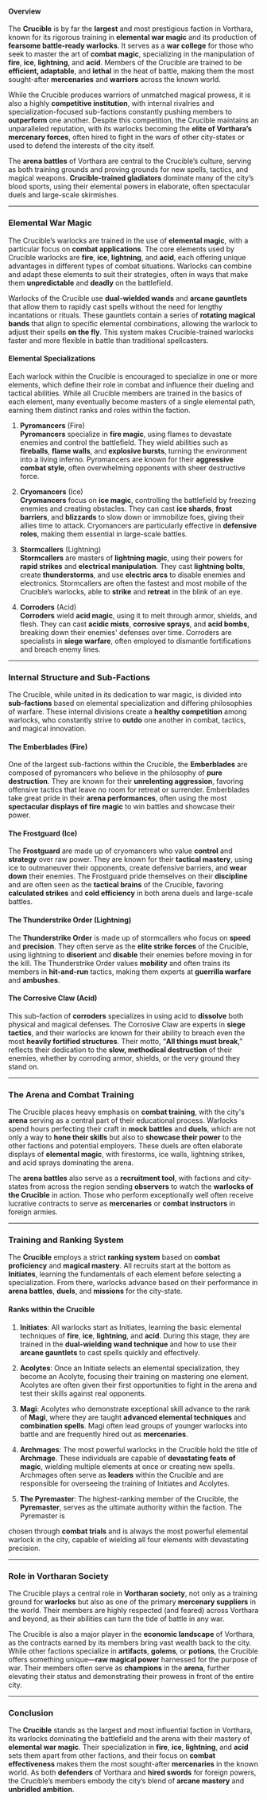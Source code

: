 #### **Overview**
The **Crucible** is by far the **largest** and most prestigious faction in Vorthara, known for its rigorous training in **elemental war magic** and its production of **fearsome battle-ready warlocks**. It serves as a **war college** for those who seek to master the art of **combat magic**, specializing in the manipulation of **fire**, **ice**, **lightning**, and **acid**. Members of the Crucible are trained to be **efficient, adaptable**, and **lethal** in the heat of battle, making them the most sought-after **mercenaries** and **warriors** across the known world.

While the Crucible produces warriors of unmatched magical prowess, it is also a highly **competitive institution**, with internal rivalries and specialization-focused sub-factions constantly pushing members to **outperform** one another. Despite this competition, the Crucible maintains an unparalleled reputation, with its warlocks becoming the **elite of Vorthara’s mercenary forces**, often hired to fight in the wars of other city-states or used to defend the interests of the city itself.

The **arena battles** of Vorthara are central to the Crucible’s culture, serving as both training grounds and proving grounds for new spells, tactics, and magical weapons. **Crucible-trained gladiators** dominate many of the city’s blood sports, using their elemental powers in elaborate, often spectacular duels and large-scale skirmishes.

---

### **Elemental War Magic**

The Crucible’s warlocks are trained in the use of **elemental magic**, with a particular focus on **combat applications**. The core elements used by Crucible warlocks are **fire**, **ice**, **lightning**, and **acid**, each offering unique advantages in different types of combat situations. Warlocks can combine and adapt these elements to suit their strategies, often in ways that make them **unpredictable** and **deadly** on the battlefield.

Warlocks of the Crucible use **dual-wielded wands** and **arcane gauntlets** that allow them to rapidly cast spells without the need for lengthy incantations or rituals. These gauntlets contain a series of **rotating magical bands** that align to specific elemental combinations, allowing the warlock to adjust their spells **on the fly**. This system makes Crucible-trained warlocks faster and more flexible in battle than traditional spellcasters.

#### **Elemental Specializations**

Each warlock within the Crucible is encouraged to specialize in one or more elements, which define their role in combat and influence their dueling and tactical abilities. While all Crucible members are trained in the basics of each element, many eventually become masters of a single elemental path, earning them distinct ranks and roles within the faction.

1. **Pyromancers** (Fire)  
   **Pyromancers** specialize in **fire magic**, using flames to devastate enemies and control the battlefield. They wield abilities such as **fireballs**, **flame walls**, and **explosive bursts**, turning the environment into a living inferno. Pyromancers are known for their **aggressive combat style**, often overwhelming opponents with sheer destructive force.

2. **Cryomancers** (Ice)  
   **Cryomancers** focus on **ice magic**, controlling the battlefield by freezing enemies and creating obstacles. They can cast **ice shards**, **frost barriers**, and **blizzards** to slow down or immobilize foes, giving their allies time to attack. Cryomancers are particularly effective in **defensive roles**, making them essential in large-scale battles.

3. **Stormcallers** (Lightning)  
   **Stormcallers** are masters of **lightning magic**, using their powers for **rapid strikes** and **electrical manipulation**. They cast **lightning bolts**, create **thunderstorms**, and use **electric arcs** to disable enemies and electronics. Stormcallers are often the fastest and most mobile of the Crucible’s warlocks, able to **strike** and **retreat** in the blink of an eye.

4. **Corroders** (Acid)  
   **Corroders** wield **acid magic**, using it to melt through armor, shields, and flesh. They can cast **acidic mists**, **corrosive sprays**, and **acid bombs**, breaking down their enemies' defenses over time. Corroders are specialists in **siege warfare**, often employed to dismantle fortifications and breach enemy lines.

---

### **Internal Structure and Sub-Factions**

The Crucible, while united in its dedication to war magic, is divided into **sub-factions** based on elemental specialization and differing philosophies of warfare. These internal divisions create a **healthy competition** among warlocks, who constantly strive to **outdo** one another in combat, tactics, and magical innovation.

#### **The Emberblades** (Fire)  
One of the largest sub-factions within the Crucible, the **Emberblades** are composed of pyromancers who believe in the philosophy of **pure destruction**. They are known for their **unrelenting aggression**, favoring offensive tactics that leave no room for retreat or surrender. Emberblades take great pride in their **arena performances**, often using the most **spectacular displays of fire magic** to win battles and showcase their power.  

#### **The Frostguard** (Ice)  
The **Frostguard** are made up of cryomancers who value **control** and **strategy** over raw power. They are known for their **tactical mastery**, using ice to outmaneuver their opponents, create defensive barriers, and **wear down** their enemies. The Frostguard pride themselves on their **discipline** and are often seen as the **tactical brains** of the Crucible, favoring **calculated strikes** and **cold efficiency** in both arena duels and large-scale battles.

#### **The Thunderstrike Order** (Lightning)  
The **Thunderstrike Order** is made up of stormcallers who focus on **speed** and **precision**. They often serve as the **elite strike forces** of the Crucible, using lightning to **disorient** and **disable** their enemies before moving in for the kill. The Thunderstrike Order values **mobility** and often trains its members in **hit-and-run** tactics, making them experts at **guerrilla warfare** and **ambushes**.

#### **The Corrosive Claw** (Acid)  
This sub-faction of **corroders** specializes in using acid to **dissolve** both physical and magical defenses. The Corrosive Claw are experts in **siege tactics**, and their warlocks are known for their ability to breach even the most **heavily fortified structures**. Their motto, “**All things must break**,” reflects their dedication to the **slow, methodical destruction** of their enemies, whether by corroding armor, shields, or the very ground they stand on.

---

### **The Arena and Combat Training**

The Crucible places heavy emphasis on **combat training**, with the city's **arena** serving as a central part of their educational process. Warlocks spend hours perfecting their craft in **mock battles** and **duels**, which are not only a way to **hone their skills** but also to **showcase their power** to the other factions and potential employers. These duels are often elaborate displays of **elemental magic**, with firestorms, ice walls, lightning strikes, and acid sprays dominating the arena.

The **arena battles** also serve as a **recruitment tool**, with factions and city-states from across the region sending **observers** to watch the **warlocks of the Crucible** in action. Those who perform exceptionally well often receive lucrative contracts to serve as **mercenaries** or **combat instructors** in foreign armies.

---

### **Training and Ranking System**

The **Crucible** employs a strict **ranking system** based on **combat proficiency** and **magical mastery**. All recruits start at the bottom as **Initiates**, learning the fundamentals of each element before selecting a specialization. From there, warlocks advance based on their performance in **arena battles**, **duels**, and **missions** for the city-state.

#### **Ranks within the Crucible**

1. **Initiates**: All warlocks start as Initiates, learning the basic elemental techniques of **fire**, **ice**, **lightning**, and **acid**. During this stage, they are trained in the **dual-wielding wand technique** and how to use their **arcane gauntlets** to cast spells quickly and effectively.

2. **Acolytes**: Once an Initiate selects an elemental specialization, they become an Acolyte, focusing their training on mastering one element. Acolytes are often given their first opportunities to fight in the arena and test their skills against real opponents.

3. **Magi**: Acolytes who demonstrate exceptional skill advance to the rank of **Magi**, where they are taught **advanced elemental techniques** and **combination spells**. Magi often lead groups of younger warlocks into battle and are frequently hired out as **mercenaries**.

4. **Archmages**: The most powerful warlocks in the Crucible hold the title of **Archmage**. These individuals are capable of **devastating feats of magic**, wielding multiple elements at once or creating new spells. Archmages often serve as **leaders** within the Crucible and are responsible for overseeing the training of Initiates and Acolytes.

5. **The Pyremaster**: The highest-ranking member of the Crucible, the **Pyremaster**, serves as the ultimate authority within the faction. The Pyremaster is

 chosen through **combat trials** and is always the most powerful elemental warlock in the city, capable of wielding all four elements with devastating precision.

---

### **Role in Vortharan Society**

The Crucible plays a central role in **Vortharan society**, not only as a training ground for **warlocks** but also as one of the primary **mercenary suppliers** in the world. Their members are highly respected (and feared) across Vorthara and beyond, as their abilities can turn the tide of battle in any war. 

The Crucible is also a major player in the **economic landscape** of Vorthara, as the contracts earned by its members bring vast wealth back to the city. While other factions specialize in **artifacts**, **golems**, or **potions**, the Crucible offers something unique—**raw magical power** harnessed for the purpose of war. Their members often serve as **champions** in the **arena**, further elevating their status and demonstrating their prowess in front of the entire city.

---

### **Conclusion**

The **Crucible** stands as the largest and most influential faction in Vorthara, its warlocks dominating the battlefield and the arena with their mastery of **elemental war magic**. Their specialization in **fire**, **ice**, **lightning**, and **acid** sets them apart from other factions, and their focus on **combat effectiveness** makes them the most sought-after **mercenaries** in the known world. As both **defenders** of Vorthara and **hired swords** for foreign powers, the Crucible’s members embody the city’s blend of **arcane mastery** and **unbridled ambition**.